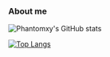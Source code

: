 ### About me 

<!--
**PhantomXY/PhantomXY** is a ✨ _special_ ✨ repository because its `README.md` (this file) appears on your GitHub profile.

Here are some ideas to get you started:

- 🔭 I’m currently working on ...
- 🌱 I’m currently learning ...
- 👯 I’m looking to collaborate on ...
- 🤔 I’m looking for help with ...
- 💬 Ask me about ...
- 📫 How to reach me: ...
- 😄 Pronouns: ...
- ⚡ Fun fact: ...
-->
![Phantomxy's GitHub stats](https://github-readme-stats-phantomxy.vercel.app/api?username=phantomxy&theme=vision-friendly-dark&show_icons=true&count_private=true)

[![Top Langs](https://github-readme-stats-phantomxy.vercel.app/api/top-langs/?username=phantomxy&theme=vision-friendly-dark&count_private=true)](https://github.com/phantomxy/github-readme-stats)

